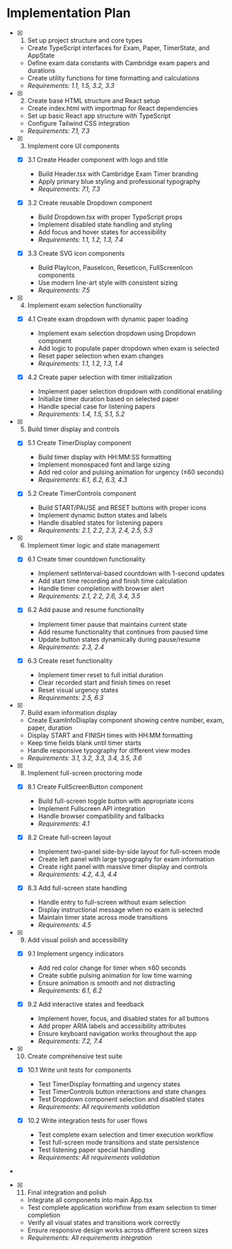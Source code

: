 # Implementation Plan

- [x] 1. Set up project structure and core types





  - Create TypeScript interfaces for Exam, Paper, TimerState, and AppState
  - Define exam data constants with Cambridge exam papers and durations
  - Create utility functions for time formatting and calculations
  - _Requirements: 1.1, 1.5, 3.2, 3.3_

- [x] 2. Create base HTML structure and React setup





  - Create index.html with importmap for React dependencies
  - Set up basic React app structure with TypeScript
  - Configure Tailwind CSS integration
  - _Requirements: 7.1, 7.3_

- [x] 3. Implement core UI components





  - [x] 3.1 Create Header component with logo and title


    - Build Header.tsx with Cambridge Exam Timer branding
    - Apply primary blue styling and professional typography
    - _Requirements: 7.1, 7.3_

  - [x] 3.2 Create reusable Dropdown component


    - Build Dropdown.tsx with proper TypeScript props
    - Implement disabled state handling and styling
    - Add focus and hover states for accessibility
    - _Requirements: 1.1, 1.2, 1.3, 7.4_

  - [x] 3.3 Create SVG icon components


    - Build PlayIcon, PauseIcon, ResetIcon, FullScreenIcon components
    - Use modern line-art style with consistent sizing
    - _Requirements: 7.5_

- [x] 4. Implement exam selection functionality





  - [x] 4.1 Create exam dropdown with dynamic paper loading


    - Implement exam selection dropdown using Dropdown component
    - Add logic to populate paper dropdown when exam is selected
    - Reset paper selection when exam changes
    - _Requirements: 1.1, 1.2, 1.3, 1.4_

  - [x] 4.2 Create paper selection with timer initialization


    - Implement paper selection dropdown with conditional enabling
    - Initialize timer duration based on selected paper
    - Handle special case for listening papers
    - _Requirements: 1.4, 1.5, 5.1, 5.2_

- [x] 5. Build timer display and controls





  - [x] 5.1 Create TimerDisplay component


    - Build timer display with HH:MM:SS formatting
    - Implement monospaced font and large sizing
    - Add red color and pulsing animation for urgency (≤60 seconds)
    - _Requirements: 6.1, 6.2, 6.3, 4.3_

  - [x] 5.2 Create TimerControls component


    - Build START/PAUSE and RESET buttons with proper icons
    - Implement dynamic button states and labels
    - Handle disabled states for listening papers
    - _Requirements: 2.1, 2.2, 2.3, 2.4, 2.5, 5.3_

- [x] 6. Implement timer logic and state management





  - [x] 6.1 Create timer countdown functionality


    - Implement setInterval-based countdown with 1-second updates
    - Add start time recording and finish time calculation
    - Handle timer completion with browser alert
    - _Requirements: 2.1, 2.2, 2.6, 3.4, 3.5_

  - [x] 6.2 Add pause and resume functionality

    - Implement timer pause that maintains current state
    - Add resume functionality that continues from paused time
    - Update button states dynamically during pause/resume
    - _Requirements: 2.3, 2.4_

  - [x] 6.3 Create reset functionality

    - Implement timer reset to full initial duration
    - Clear recorded start and finish times on reset
    - Reset visual urgency states
    - _Requirements: 2.5, 6.3_

- [x] 7. Build exam information display





  - Create ExamInfoDisplay component showing centre number, exam, paper, duration
  - Display START and FINISH times with HH:MM formatting
  - Keep time fields blank until timer starts
  - Handle responsive typography for different view modes
  - _Requirements: 3.1, 3.2, 3.3, 3.4, 3.5, 3.6_

- [x] 8. Implement full-screen proctoring mode




  - [x] 8.1 Create FullScreenButton component


    - Build full-screen toggle button with appropriate icons
    - Implement Fullscreen API integration
    - Handle browser compatibility and fallbacks
    - _Requirements: 4.1_

  - [x] 8.2 Create full-screen layout


    - Implement two-panel side-by-side layout for full-screen mode
    - Create left panel with large typography for exam information
    - Create right panel with massive timer display and controls
    - _Requirements: 4.2, 4.3, 4.4_

  - [x] 8.3 Add full-screen state handling


    - Handle entry to full-screen without exam selection
    - Display instructional message when no exam is selected
    - Maintain timer state across mode transitions
    - _Requirements: 4.5_

- [x] 9. Add visual polish and accessibility





  - [x] 9.1 Implement urgency indicators


    - Add red color change for timer when ≤60 seconds
    - Create subtle pulsing animation for low time warning
    - Ensure animation is smooth and not distracting
    - _Requirements: 6.1, 6.2_

  - [x] 9.2 Add interactive states and feedback


    - Implement hover, focus, and disabled states for all buttons
    - Add proper ARIA labels and accessibility attributes
    - Ensure keyboard navigation works throughout the app
    - _Requirements: 7.2, 7.4_

- [x] 10. Create comprehensive test suite








  - [x] 10.1 Write unit tests for components




    - Test TimerDisplay formatting and urgency states
    - Test TimerControls button interactions and state changes
    - Test Dropdown component selection and disabled states
    - _Requirements: All requirements validation_

  - [x] 10.2 Write integration tests for user flows


    - Test complete exam selection and timer execution workflow
    - Test full-screen mode transitions and state persistence
    - Test listening paper special handling
    - _Requirements: All requirements validation_
-

- [x] 11. Final integration and polish







  - Integrate all components into main App.tsx
  - Test complete application workflow from exam selection to timer completion
  - Verify all visual states and transitions work correctly
  - Ensure responsive design works across different screen sizes
  - _Requirements: All requirements integration_